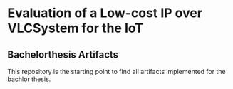 # Evaluation of a Low-cost IP over VLCSystem for the IoT

## Bachelorthesis Artifacts

This repository is the starting point to find all artifacts implemented for the bachlor thesis.
